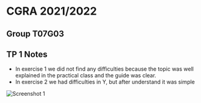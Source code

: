 # CGRA 2021/2022

## Group T07G03

## TP 1 Notes


- In exercise 1 we did not find any difficulties because the topic was well explained in the practical class and the guide was clear.
- In exercise 2 we had difficulties in Y, but after understand it was simple

![Screenshot 1](screenshots/cgra-t0xgxx-tp1-n.png)
